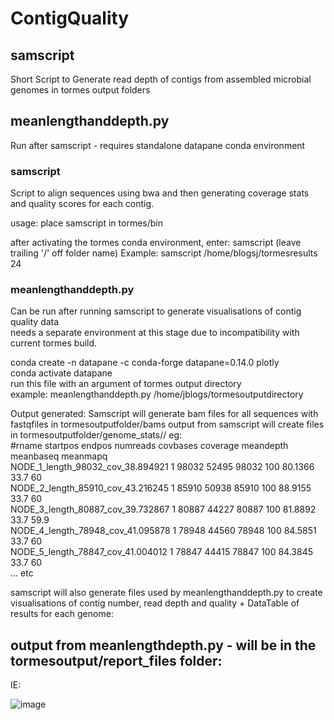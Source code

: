 # ContigQuality

## samscript

Short Script to Generate read depth of contigs from assembled microbial genomes in tormes output folders

## meanlengthanddepth.py

Run after samscript - requires standalone datapane conda environment

### samscript

Script to align sequences using bwa and then generating coverage stats and quality scores for each contig.

usage: place samscript in tormes/bin  

after activating the tormes conda environment, enter: samscript <tormes output folder path> <cpus>  (leave trailing '/' off folder name)
Example: samscript /home/blogsj/tormesresults 24

### meanlengthanddepth.py

Can be run after running samscript to generate visualisations of contig quality data  
needs a separate environment at this stage due to incompatibility with current tormes build.  

conda create -n datapane -c conda-forge datapane=0.14.0 plotly  
conda activate datapane  
run this file with an argument of tormes output directory  
example: meanlengthanddepth.py /home/jblogs/tormesoutputdirectory

Output generated:
Samscript will generate bam files for all sequences with fastqfiles in tormesoutputfolder/bams
output from samscript will create files in tormesoutputfolder/genome_stats/<sequence>/
eg:  
#rname	startpos	endpos	numreads	covbases	coverage	meandepth	meanbaseq	meanmapq  
NODE_1_length_98032_cov_38.894921	1	98032	52495	98032	100	80.1366	33.7	60  
NODE_2_length_85910_cov_43.216245	1	85910	50938	85910	100	88.9155	33.7	60  
NODE_3_length_80887_cov_39.732867	1	80887	44227	80887	100	81.8892	33.7	59.9  
NODE_4_length_78948_cov_41.095878	1	78948	44560	78948	100	84.5851	33.7	60  
NODE_5_length_78847_cov_41.004012	1	78847	44415	78847	100	84.3845	33.7	60  
... etc  

samscript will also generate files used by meanlengthanddepth.py to create visualisations of contig number, read depth and quality + DataTable of results for each genome:

## output from meanlengthdepth.py - will be in the tormesoutput/report_files folder:

IE:   

![image](https://user-images.githubusercontent.com/55652506/192102712-ba726e28-ae51-4ea1-aa4a-ae252a35123a.png)
